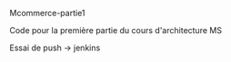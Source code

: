Mcommerce-partie1

Code pour la première partie du cours d'architecture MS

Essai de push -> jenkins
